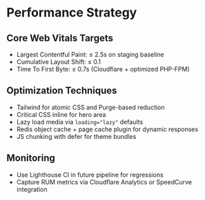 # Performance Strategy

## Core Web Vitals Targets
- Largest Contentful Paint: ≤ 2.5s on staging baseline
- Cumulative Layout Shift: ≤ 0.1
- Time To First Byte: ≤ 0.7s (Cloudflare + optimized PHP-FPM)

## Optimization Techniques
- Tailwind for atomic CSS and Purge-based reduction
- Critical CSS inline for hero area
- Lazy load media via `loading="lazy"` defaults
- Redis object cache + page cache plugin for dynamic responses
- JS chunking with defer for theme bundles

## Monitoring
- Use Lighthouse CI in future pipeline for regressions
- Capture RUM metrics via Cloudflare Analytics or SpeedCurve integration
